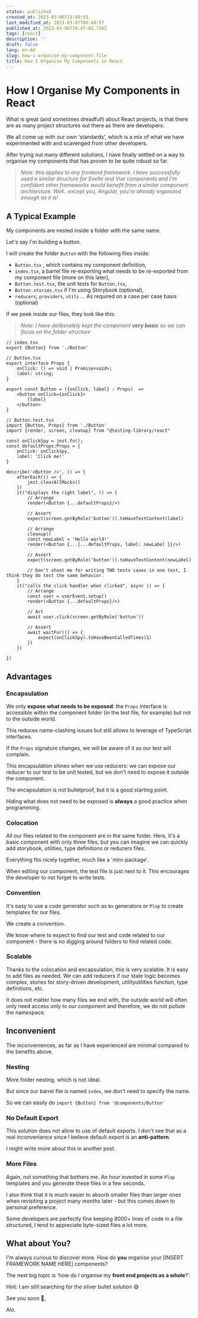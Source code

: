```yaml
---
status: published
created_at: 2023-03-06T13:49:53
last_modified_at: 2023-03-07T08:40:57
published_at: 2023-03-06T10:47:02.736Z
tags: [react]
description: ''
draft: false
lang: en-AU
slug: how-i-organise-my-component-file
title: How I Organise My Components in React
---
```


# How I Organise My Components in React

What is great (and sometimes dreadful!) about React projects, is that there are as many project structures out there as there are developers.

We all come up with our own 'standards', which is a mix of what we have experimented with and scavenged from other developers.

After trying out many different solutions, I have finally settled on a way to organise my components that has proven to be quite robust so far.

> _Note: this applies to any frontend framework. I have successfully used a similar structure for Svelte and Vue components and I'm confident other frameworks would benefit from a similar component architecture. Well.. except you, Angular, you're already organized enough as it is!_

## A Typical Example

My components are nested inside a folder with the same name.

Let's say I'm building a button.

I will create the folder `Button` with the following files inside:

- `Button.tsx` , which contains my component definition,
- `index.tsx`, a barrel file re-exporting what needs to be re-exported from my component file (more on this later),
- `Button.test.tsx`, the unit tests for `Button.tsx`,
- `Button.stories.tsx` if I'm using Storybook (optional),
- `reducers`, `providers`, `utils` … As required on a case per case basis (optional)

If we peek inside our files, they look like this:

> _Note: I have deliberately kept the component **very basic** so we can focus on the folder structure_

```tsx
// index.tsx
export {Button} from './Button'
```

```tsx
// Button.tsx
export interface Props {
	onClick: () => void | Promise<void>;
	label: string;
}

export const Button = ({onClick, label} : Props)  => 
	<button onClick={onClick}>
		{label}
	</button>
}
```

```tsx
// Button.test.tsx
import {Button, Props} from './Button'
import {render, screen, cleanup} from "@testing-library/react"

const onClickSpy = jest.fn();
const defaultProps:Props = {
	onClick: onClickSpy,
	label: 'Click me!'
}

describe('<Button />', () => {
	afterEach(() => {
		jest.clearAllMocks()
	})
	it("displays the right label", () => {
		// Arrange
		render(<Button {...defaultProps}/>)

		// Assert
		expect(screen.getByRole('button')).toHaveTextContent(label)

		// Arrange
		cleanup()
		const newLabel = 'Hello world!'
		render(<Button {...{...defaultProps, label: newLabel }}/>)

		// Assert
		expect(screen.getByRole('button')).toHaveTextContent(newLabel)

		// Don't shoot me for writing TWO tests cases in one test, I think they do test the same behavior.
	}
	it("calls the click handler when clicked", async () => {
		// Arrange
		const user = userEvent.setup()
		render(<Button {...defaultProps}/>)

		// Act
		await user.click(screen.getByRole('button'))

		// Assert
		await waitFor(() => {
			expect(onClickSpy).toHaveBeenCalledTimes(1) 
		})
	})
	
})
```

## Advantages

### Encapsulation

We only **expose what needs to be exposed**: the `Props` interface is accessible within the component folder (in the test file, for example) but not to the outside world.

This reduces name-clashing issues but still allows to leverage of TypeScript interfaces.

If the `Props` signature changes, we will be aware of it as our test will complain.

This encapsulation shines when we use reducers: we can expose our reducer to our test to be unit tested, but we don't need to expose it outside the component.

The encapsulation is not bulletproof, but it is a good starting point.

Hiding what does not need to be exposed is **always** a good practice when programming.

### Colocation

All our files related to the component are in the same folder. Here, it's a basic component with only three files, but you can imagine we can quickly add storybook, utilities, type definitions or reducers files.

Everything fits nicely together, much like a 'mini-package'.

When editing our component, the test file is just next to it. This encourages the developer to not forget to write tests.

### Convention

It's easy to use a code generator such as `Nx` generators or `Plop` to create templates for our files.

We create a convention.

We know where to expect to find our test and code related to our component - there is no digging around folders to find related code.

### Scalable

Thanks to the colocation and encapsulation, this is very scalable. It is easy to add files as needed. We can add reducers if our state logic becomes complex, stories for story-driven development, utilityutilities function, type definitions, etc.

It does not matter how many files we end with, the outside world will often only need access only to our component and therefore, we do not pollute the namespace.

## Inconvenient

The inconveniences, as far as I have experienced are minimal compared to the benefits above.

### Nesting

More folder nesting, which is not ideal.

But since our barrel file is named `index`, we don't need to specify the name.

So we can easily do `import {Button} from '@components/Button'`

### No Default Export

This solution does not allow to use of default exports. I don't see that as a real inconvenience since I believe default export is an **anti-pattern**.

I might write more about this in another post.

### More Files

Again, not something that bothers me. An hour invested in some `Plop` templates and you generate these files in a few seconds.

I also think that it is much easier to absorb smaller files than larger ones when revisiting a project many months later - but this comes down to personal preference.

Some developers are perfectly fine keeping 8000+ lines of code in a file structured, I tend to appreciate byte-sized files a lot more.

## What about You?

I'm always curious to discover more. How do **you** organise your [INSERT FRAMEWORK NAME HERE] components?

The next big topic is 'how do I organise my **front end projects as a whole**?'.

Hint: I am still searching for the silver bullet solution 😄

See you soon 👋,

Alo.
